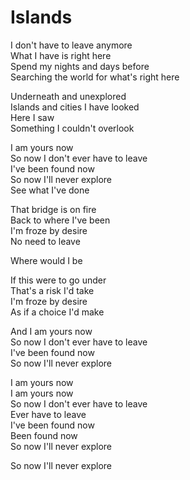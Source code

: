 # Islands  

I don't have to leave anymore  
What I have is right here  
Spend my nights and days before  
Searching the world for what's right here  

Underneath and unexplored  
Islands and cities I have looked  
Here I saw  
Something I couldn't overlook  

I am yours now  
So now I don't ever have to leave  
I've been found now  
So now I'll never explore  
See what I've done  

That bridge is on fire  
Back to where I've been  
I'm froze by desire  
No need to leave  

Where would I be  

If this were to go under  
That's a risk I'd take  
I'm froze by desire  
As if a choice I'd make  

And I am yours now  
So now I don't ever have to leave  
I've been found now  
So now I'll never explore  

I am yours now  
I am yours now  
So now I don't ever have to leave  
Ever have to leave  
I've been found now  
Been found now  
So now I'll never explore  

So now I'll never explore  
